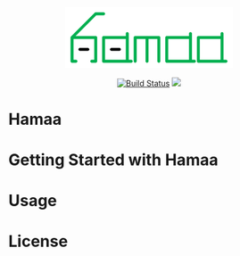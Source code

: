 <p align="center">
	<img width=300 src="docs/images/hamaa-logo.svg" />
</p>

<p align="center">
	<a href="http://hamaa.readthedocs.io/zh_CN/latest/?badge=latest"><img src="https://readthedocs.org/projects/hamaa/badge/?version=latest" alt="Build Status"></a>
	<a href="https://travis-ci.org/monitor1379/hamaa"><img src="https://travis-ci.org/monitor1379/hamaa.svg?branch=master"></a>
</p>

# Hamaa


# Getting Started with Hamaa


# Usage 

# License